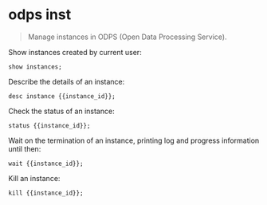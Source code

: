 odps inst
=========

> Manage instances in ODPS (Open Data Processing Service).

Show instances created by current user:

    show instances;

Describe the details of an instance:

    desc instance {{instance_id}};

Check the status of an instance:

    status {{instance_id}};

Wait on the termination of an instance, printing log and progress information until then:

    wait {{instance_id}};

Kill an instance:

    kill {{instance_id}};

